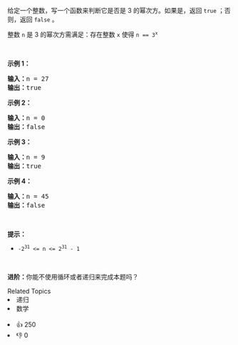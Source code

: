 <p>给定一个整数，写一个函数来判断它是否是 3&nbsp;的幂次方。如果是，返回 <code>true</code> ；否则，返回 <code>false</code> 。</p>

<p>整数 <code>n</code> 是 3 的幂次方需满足：存在整数 <code>x</code> 使得 <code>n == 3<sup>x</sup></code></p>

<p>&nbsp;</p>

<p><strong>示例 1：</strong></p>

<pre>
<strong>输入：</strong>n = 27
<strong>输出：</strong>true
</pre>

<p><strong>示例 2：</strong></p>

<pre>
<strong>输入：</strong>n = 0
<strong>输出：</strong>false
</pre>

<p><strong>示例 3：</strong></p>

<pre>
<strong>输入：</strong>n = 9
<strong>输出：</strong>true
</pre>

<p><strong>示例 4：</strong></p>

<pre>
<strong>输入：</strong>n = 45
<strong>输出：</strong>false
</pre>

<p>&nbsp;</p>

<p><strong>提示：</strong></p>

<ul>
	<li><code>-2<sup>31</sup> &lt;= n &lt;= 2<sup>31</sup> - 1</code></li>
</ul>

<p>&nbsp;</p>

<p><strong>进阶：</strong>你能不使用循环或者递归来完成本题吗？</p>
<div><div>Related Topics</div><div><li>递归</li><li>数学</li></div></div><br><div><li>👍 250</li><li>👎 0</li></div>